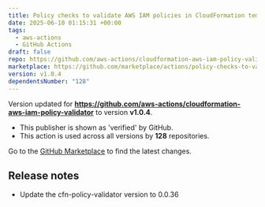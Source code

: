 ```yaml
---
title: Policy checks to validate AWS IAM policies in CloudFormation templates Action For GitHub Actions
date: 2025-06-10 01:15:31 +00:00
tags:
  - aws-actions
  - GitHub Actions
draft: false
repo: https://github.com/aws-actions/cloudformation-aws-iam-policy-validator
marketplace: https://github.com/marketplace/actions/policy-checks-to-validate-aws-iam-policies-in-cloudformation-templates-action-for-github-actions
version: v1.0.4
dependentsNumber: "128"
---
```



Version updated for **https://github.com/aws-actions/cloudformation-aws-iam-policy-validator** to version **v1.0.4**.
- This publisher is shown as 'verified' by GitHub.
- This action is used across all versions by **128** repositories.

Go to the [GitHub Marketplace](https://github.com/marketplace/actions/policy-checks-to-validate-aws-iam-policies-in-cloudformation-templates-action-for-github-actions) to find the latest changes.

## Release notes

- Update the cfn-policy-validator version to 0.0.36
